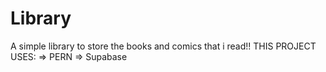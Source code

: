 # Library
A simple library to store the books and comics that i read!!
THIS PROJECT USES:
   => PERN
   => Supabase

